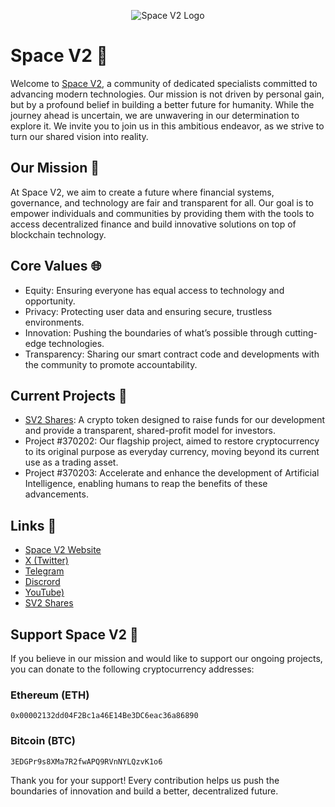 <p align="center">
  <img src="https://github.com/user-attachments/assets/2abd7fc2-e733-41a0-850a-b90a6f8a97eb" alt="Space V2 Logo" />
</p>



# Space V2 🌌
Welcome to [Space V2](https://spacev2.org/), a community of dedicated specialists committed to advancing modern technologies. Our mission is not driven by personal gain, but by a profound belief in building a better future for humanity. While the journey ahead is uncertain, we are unwavering in our determination to explore it. We invite you to join us in this ambitious endeavor, as we strive to turn our shared vision into reality.

## Our Mission 🚀
At Space V2, we aim to create a future where financial systems, governance, and technology are fair and transparent for all. Our goal is to empower individuals and communities by providing them with the tools to access decentralized finance and build innovative solutions on top of blockchain technology.

## Core Values 🌐
 - Equity: Ensuring everyone has equal access to technology and opportunity.
 - Privacy: Protecting user data and ensuring secure, trustless environments.
 - Innovation: Pushing the boundaries of what’s possible through cutting-edge technologies.
 - Transparency: Sharing our smart contract code and developments with the community to promote accountability.

## Current Projects 🌱
 - [SV2 Shares](https://shares.spacev2.org/): A crypto token designed to raise funds for our development and provide a transparent, shared-profit model for investors.
 - Project #370202: Our flagship project, aimed to restore cryptocurrency to its original purpose as everyday currency, moving beyond its current use as a trading asset.
 - Project #370203: Accelerate and enhance the development of Artificial Intelligence, enabling humans to reap the benefits of these advancements.

## Links 🔗
 - [Space V2 Website](https://spacev2.org/)
 - [X (Twitter)](https://x.com/space__v2)
 - [Telegram](https://t.me/spacev2)
 - [Discrord](https://discord.gg/9dhExC2T)
 - [YouTube)](https://www.youtube.com/channel/UCTAHLmgnAyPgBQXjkWh-Qjg)
 - [SV2 Shares](https://shares.spacev2.org/)


## Support Space V2 🌌

If you believe in our mission and would like to support our ongoing projects, you can donate to the following cryptocurrency addresses:

### Ethereum (ETH)
`0x00002132dd04F2Bc1a46E14Be3DC6eac36a86890`

### Bitcoin (BTC)
`3EDGPr9s8XMa7R2fwAPQ9RVnNYLQzvK1o6`

Thank you for your support! Every contribution helps us push the boundaries of innovation and build a better, decentralized future.
